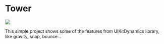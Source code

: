 # Tower
![](https://dl.dropboxusercontent.com/u/66300733/App-Resources/Tower/preview.png)

This simple project shows some of the features from UIKitDynamics library, like gravity, snap, bounce...